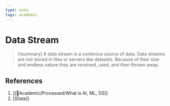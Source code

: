 ```yaml
---
type: note
tags: academic
---
```

# Data Stream

> [!summary] 
> A data stream is a continous source of data. Data streams are not stored in files or servers like datasets. Because of their size and endless nature they are received, used, and then thrown away.

## References
1. [[🧪Academic/Processed/What is AI, ML, DS]]
2. [[Data]]